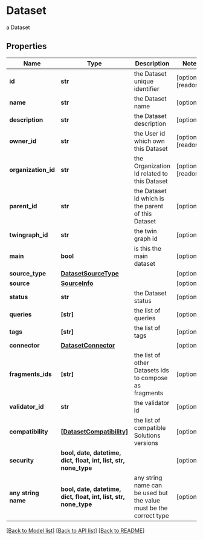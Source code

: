 # Dataset

a Dataset

## Properties
Name | Type | Description | Notes
------------ | ------------- | ------------- | -------------
**id** | **str** | the Dataset unique identifier | [optional] [readonly] 
**name** | **str** | the Dataset name | [optional] 
**description** | **str** | the Dataset description | [optional] 
**owner_id** | **str** | the User id which own this Dataset | [optional] [readonly] 
**organization_id** | **str** | the Organization Id related to this Dataset | [optional] [readonly] 
**parent_id** | **str** | the Dataset id which is the parent of this Dataset | [optional] 
**twingraph_id** | **str** | the twin graph id | [optional] 
**main** | **bool** | is this the main dataset | [optional] 
**source_type** | [**DatasetSourceType**](DatasetSourceType.md) |  | [optional] 
**source** | [**SourceInfo**](SourceInfo.md) |  | [optional] 
**status** | **str** | the Dataset status | [optional] 
**queries** | **[str]** | the list of queries | [optional] 
**tags** | **[str]** | the list of tags | [optional] 
**connector** | [**DatasetConnector**](DatasetConnector.md) |  | [optional] 
**fragments_ids** | **[str]** | the list of other Datasets ids to compose as fragments | [optional] 
**validator_id** | **str** | the validator id | [optional] 
**compatibility** | [**[DatasetCompatibility]**](DatasetCompatibility.md) | the list of compatible Solutions versions | [optional] 
**security** | **bool, date, datetime, dict, float, int, list, str, none_type** |  | [optional] 
**any string name** | **bool, date, datetime, dict, float, int, list, str, none_type** | any string name can be used but the value must be the correct type | [optional]

[[Back to Model list]](../README.md#documentation-for-models) [[Back to API list]](../README.md#documentation-for-api-endpoints) [[Back to README]](../README.md)


